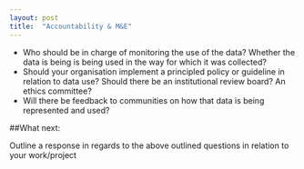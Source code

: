 ```yaml
---
layout: post
title:  "Accountability & M&E"
---
```


- Who should be in charge of monitoring the use of the data? Whether the data is being is being used in the way for which it was collected?
- Should your organisation implement a principled policy or guideline in relation to data use? Should there be an institutional review board? An ethics committee?
- Will there be feedback to communities on how that data is being represented and used?

##What next:

Outline a response in regards to the above outlined questions in relation to your work/project

